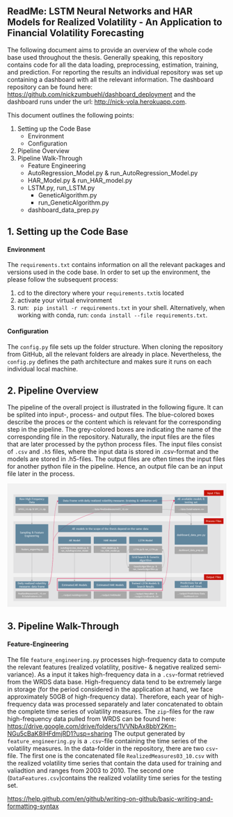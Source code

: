 ## ReadMe: LSTM Neural Networks and HAR Models for Realized Volatility - An Application to Financial Volatility Forecasting

The following document aims to provide an overview of the whole code base used throughout the thesis. Generally speaking, this repository contains code for all the data loading, preprocessing, estimation, training, and prediction. For reporting the results an individual repository was set up containing a dashboard with all the relevant information. The dashboard repository can be found here: https://github.com/nickzumbuehl/dashboard_deployment and the dashboard runs under the url: http://nick-vola.herokuapp.com.

This document outlines the following points:
1. Setting up the Code Base
   - Environment
   - Configuration
2. Pipeline Overview
3. Pipeline Walk-Through
   - Feature Engineering
   - AutoRegression_Model.py & run_AutoRegression_Model.py
   - HAR_Model.py & run_HAR_model.py
   - LSTM.py, run_LSTM.py
     - GeneticAlgorithm.py
     - run_GeneticAlgorithm.py
   - dashboard_data_prep.py
   

## 1. Setting up the Code Base

#### Environment
The ```requirements.txt``` contains information on all the relevant packages and versions used in the code base. In order to set up the environment, the please follow the subsequent process:
1. cd to the directory where your ```requirements.txt```is located
2. activate your virtual environment
3. run: ``` pip install -r requirements.txt``` in your shell. Alternatively, when working with conda, run: ```conda install --file requirements.txt```.

#### Configuration
The ```config.py``` file sets up the folder structure. When cloning the repository from GitHub, all the relevant folders are already in place. Nevertheless, the ```config.py``` defines the path architecture and makes sure it runs on each individual local machine.

## 2. Pipeline Overview
The pipeline of the overall project is illustrated in the following figure. It can be splited into input-, process- and output files. The blue-colored boxes describe the proces or the content which is relevant for the corresponding step in the pipeline. The grey-colored boxes are indicating the name of the corresponding file in the repository.
Naturally, the input files are the files that are later processed by the python process files. The input files consist of ```.csv``` and ```.h5``` files, where the input data is stored in .csv-format and the models are stored in .h5-files. 
The output files are often times the input files for another python file in the pipeline. Hence, an output file can be an input file later in the process.

![](pipeline_advance.png)

## 3. Pipeline Walk-Through
#### Feature-Engineering
The file ```feature_engineering.py``` processes high-frequency data to compute the relevant features (realized volatility, positive- & negative realized semi-variance). As a input it takes high-frequency data in a ```.csv```-format retrieved from the WRDS data base. High-frequency data tend to be extremely large in storage (for the period considered in the application at hand, we face approximately 50GB of high-frequency data). Therefore, each year of high-frequency data was processed separately and later concatenated to obtain the complete time series of volatility measures. The ```zip```-files for the raw high-frequency data pulled from WRDS can be found here: https://drive.google.com/drive/folders/1VVNbAx8bbY2Km-NGu5cBaK8lHFdmjRD1?usp=sharing
The output generated by ```feature_engineering.py``` is a ```.csv```-file containing the time series of the volatility measures.
In the data-folder in the repository, there are two ```csv```-file. The first one is the concatenated file ```RealizedMeasures03_10.csv``` with the realized volatility time series that contain the data used for training and valiadtion and ranges from 2003 to 2010. The second one (```DataFeatures.csv```)contains the realized volatility time series for the testing set.



https://help.github.com/en/github/writing-on-github/basic-writing-and-formatting-syntax
